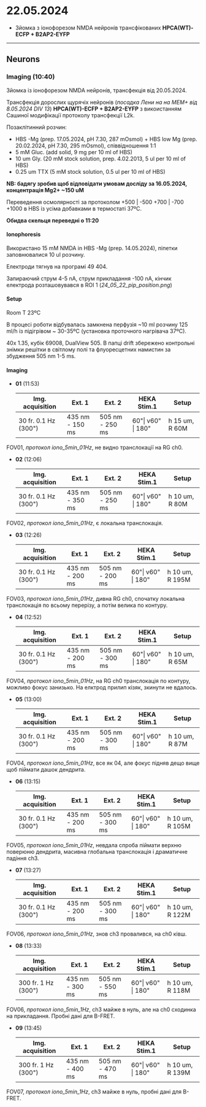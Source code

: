 22.05.2024
=========
- Зйомка з іонофорезом NMDA нейронів трансфікованих __HPCA(WT)-ECFP + B2AP2-EYFP__

---

## Neurons
### Imaging (10:40)
Зйомка із іонофорезом NMDA нейронів, трансфекція від 20.05.2024.

Трансфекція дорослих щурячіх нейронів (_посадка Лени на на MEM+ від 8.05.2024 DIV 13_)  __HPCA(WT)-ECFP + B2AP2-EYFP__ з викоистанням Сашиної модифікації протоколу трансфекції L2k.

Позаклітинний розчин:

- HBS -Mg (prep. 17.05.2024, pH 7.30,  287 mOsmol) + HBS low Mg (prep. 20.02.2024, pH 7.30,  295 mOsmol), співвідношення 1:1
- 5 mM Gluc. (add solid, 9 mg per 10 ml of HBS)
- 10 um Gly. (20 mM stock solution, prep. 4.02.2013, 5 ul per 10 ml of HBS)
- 0.25 um TTX (5 mM stock solution, 0.5 ul per 10 ml of HBS)

__NB: бадягу зробив щоб відповідати умовам досліду за 16.05.2024, концентрація Mg2+ ~150 uM__

Переведення осмолярності за протоколом +500 | -500 +700 | -700 +1000 в HBS із усіма добавками в термостаті 37ºC.

__Обидва скельця переведні о 11:20__

#### Ionophoresis

Використано 15 mM NMDA in HBS -Mg (prep. 14.05.2024), піпетки заповнювалися 10 ul розчину.

Електроди тягнув на програмі 49 404.

Запираючий струм 4-5 nA, струм прикладання -100 nA, кінчик електрода розташовувався в ROI 1 (_24_05_22_pip_position.png_)

#### Setup
Room T 23ºC

В процесі роботи відбувалась замкнена перфузія ~10 ml розчину 125 ml/h із підігрівом ~ 30-35ºC (установка проточного нагрівача 37ºC).

40x 1.35,  кубік 69008, DualView 505. В папці drift збережено контрольні знімки решітки в світлому полі та флуоресцетних намистин за збудження 505 nm 1-5 ms.

#### Imaging

- __01__ (11:53)

  | Img. acquisition     | Ext. 1          | Ext. 2          | HEKA Stim.1        | Setup           |
  | -------------------- | --------------- | --------------- | ------------------ | --------------- |
  | 30 fr. 0.1 Hz (300") | 435 nm - 150 ms | 505 nm - 250 ms | 60"\| v60" \| 180" | h 15 um,  R 60M |

FOV01, _протокол iono_5min_01Hz_, не видно транслокації на RG ch0.

- __02__ (12:06)

  | Img. acquisition     | Ext. 1          | Ext. 2          | HEKA Stim.1        | Setup           |
  | -------------------- | --------------- | --------------- | ------------------ | --------------- |
  | 30 fr. 0.1 Hz (300") | 435 nm - 350 ms | 505 nm - 250 ms | 60"\| v60" \| 180" | h 10 um,  R 80M |

FOV02, _протокол iono_5min_01Hz_, є локальна транслокація.

- __03__ (12:26)

  | Img. acquisition     | Ext. 1          | Ext. 2          | HEKA Stim.1        | Setup            |
  | -------------------- | --------------- | --------------- | ------------------ | ---------------- |
  | 30 fr. 0.1 Hz (300") | 435 nm - 200 ms | 505 nm - 200 ms | 60"\| v60" \| 180" | h 10 um,  R 195M |

FOV03, _протокол iono_5min_01Hz_, дивна RG ch0, спочатку локальна транслокація по всьому перерізу, а потім велика по контуру.

- __04__ (12:52)

  | Img. acquisition     | Ext. 1          | Ext. 2          | HEKA Stim.1        | Setup           |
  | -------------------- | --------------- | --------------- | ------------------ | --------------- |
  | 30 fr. 0.1 Hz (300") | 435 nm - 200 ms | 505 nm - 300 ms | 60"\| v60" \| 180" | h 10 um,  R 65M |

FOV04, _протокол iono_5min_01Hz_, на RG ch0 транслокація по контуру, можливо фокус занизько. На елктрод прилип кізяк, зкинути не вдалось.

- __05__ (13:00)

  | Img. acquisition     | Ext. 1          | Ext. 2          | HEKA Stim.1        | Setup           |
  | -------------------- | --------------- | --------------- | ------------------ | --------------- |
  | 30 fr. 0.1 Hz (300") | 435 nm - 200 ms | 505 nm - 300 ms | 60"\| v60" \| 180" | h 10 um,  R 87M |

FOV04, _протокол iono_5min_01Hz_, все як 04, але фокус підняв дещо вище щоб піймати дашок дендрита.

- __06__ (13:15)

  | Img. acquisition     | Ext. 1          | Ext. 2          | HEKA Stim.1        | Setup            |
  | -------------------- | --------------- | --------------- | ------------------ | ---------------- |
  | 30 fr. 0.1 Hz (300") | 435 nm - 200 ms | 505 nm - 300 ms | 60"\| v60" \| 180" | h 10 um,  R 105M |

FOV05, _протокол iono_5min_01Hz_, невдала спроба піймати верхню поверюню дендрита, масивна глобальна транслокація і драматичне падіння ch3.

- __07__ (13:27)

  | Img. acquisition     | Ext. 1          | Ext. 2          | HEKA Stim.1        | Setup            |
  | -------------------- | --------------- | --------------- | ------------------ | ---------------- |
  | 30 fr. 0.1 Hz (300") | 435 nm - 200 ms | 505 nm - 300 ms | 60"\| v60" \| 180" | h 10 um,  R 122M |

FOV06, _протокол iono_5min_01Hz_, знов ch3 провалився, на ch0 ківш.

- __08__ (13:33)

  | Img. acquisition    | Ext. 1          | Ext. 2          | HEKA Stim.1        | Setup            |
  | ------------------- | --------------- | --------------- | ------------------ | ---------------- |
  | 300 fr. 1 Hz (300") | 435 nm - 300 ms | 505 nm - 550 ms | 60"\| v60" \| 180" | h 10 um,  R 118M |

FOV06, _протокол iono_5min_1Hz_, ch3 майже в нуль, але на ch0 сходинка на прикладання. Пробні дані для B-FRET.

- __09__ (13:45)

  | Img. acquisition    | Ext. 1          | Ext. 2          | HEKA Stim.1        | Setup            |
  | ------------------- | --------------- | --------------- | ------------------ | ---------------- |
  | 300 fr. 1 Hz (300") | 435 nm - 400 ms | 505 nm - 470 ms | 60"\| v60" \| 180" | h 10 um,  R 139M |

FOV07, _протокол iono_5min_1Hz_, ch3 майже в нуль, пробні дані для B-FRET.
